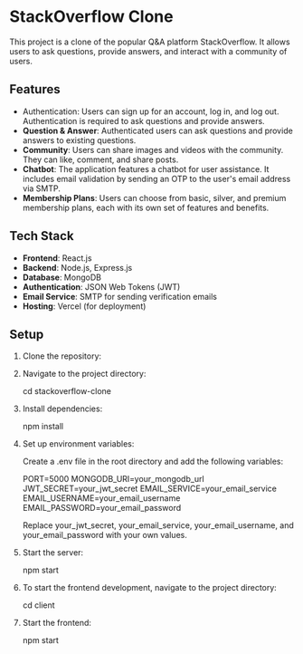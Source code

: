 # StackOverflow Clone

This project is a clone of the popular Q&A platform StackOverflow. It allows users to ask questions, provide answers, and interact with a community of users.

## Features

- Authentication: Users can sign up for an account, log in, and log out. Authentication is required to ask questions and provide answers.
- **Question & Answer**: Authenticated users can ask questions and provide answers to existing questions.
- **Community**: Users can share images and videos with the community. They can like, comment, and share posts.
- **Chatbot**: The application features a chatbot for user assistance. It includes email validation by sending an OTP to the user's email address via SMTP.
- **Membership Plans**: Users can choose from basic, silver, and premium membership plans, each with its own set of features and benefits.

## Tech Stack

- **Frontend**: React.js
- **Backend**: Node.js, Express.js
- **Database**: MongoDB
- **Authentication**: JSON Web Tokens (JWT)
- **Email Service**: SMTP for sending verification emails
- **Hosting**: Vercel (for deployment)

## Setup

1. Clone the repository:

   <!-- git clone https://github.com/ms-maheswari/stack-clone.git -->

2. Navigate to the project directory:
 
   cd stackoverflow-clone

3. Install dependencies:
   
   npm install

4. Set up environment variables:

   Create a .env file in the root directory and add the following variables:

   PORT=5000
   MONGODB_URI=your_mongodb_url
   JWT_SECRET=your_jwt_secret
   EMAIL_SERVICE=your_email_service
   EMAIL_USERNAME=your_email_username
   EMAIL_PASSWORD=your_email_password

   Replace your_jwt_secret, your_email_service, your_email_username, and your_email_password with your own values.

5. Start the server:
   
   npm start

6. To start the frontend development, navigate to the project directory:

   cd client

7. Start the frontend:

   npm start